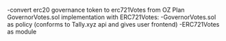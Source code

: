 -convert erc20 governance token to erc721Votes from OZ
  Plan GovernorVotes.sol implementation with ERC721Votes:
    -GovernorVotes.sol as policy (conforms to Tally.xyz api and gives user frontend)
    -ERC721Votes as module
